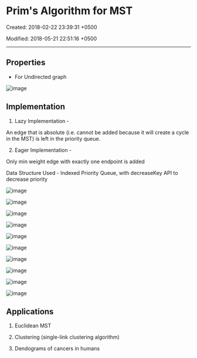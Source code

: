 # Prim's Algorithm for MST

Created: 2018-02-22 23:39:31 +0500

Modified: 2018-05-21 22:51:16 +0500

---

## Properties

- For Undirected graph

![image](media/Prim's-Algorithm-for-MST-image1.png)

## Implementation

1. Lazy Implementation -

An edge that is absolute (i.e. cannot be added because it will create a cycle in the MST) is left in the priority queue.

2. Eager Implementation -

Only min weight edge with exactly one endpoint is added

Data Structure Used - Indexed Priority Queue, with decreaseKey API to decrease priority

![image](media/Prim's-Algorithm-for-MST-image1.png)

![image](media/Prim's-Algorithm-for-MST-image2.png)

![image](media/Prim's-Algorithm-for-MST-image3.png)

![image](media/Prim's-Algorithm-for-MST-image4.png)

![image](media/Prim's-Algorithm-for-MST-image5.png)

![image](media/Prim's-Algorithm-for-MST-image6.png)

![image](media/Prim's-Algorithm-for-MST-image7.png)

![image](media/Prim's-Algorithm-for-MST-image8.png)

![image](media/Prim's-Algorithm-for-MST-image9.png)

![image](media/Prim's-Algorithm-for-MST-image10.png)

## Applications

1. Euclidean MST

2. Clustering (single-link clustering algorithm)

3. Dendograms of cancers in humans
